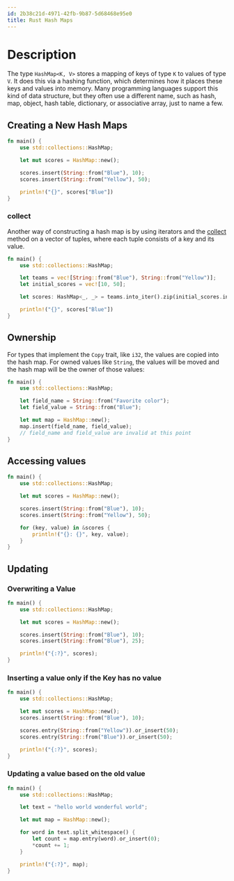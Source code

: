 ```yaml
---
id: 2b38c21d-4971-42fb-9b87-5d68468e95e0
title: Rust Hash Maps
---
```


# Description

The type `HashMap<K, V>` stores a mapping of keys of type `K` to values
of type `V`. It does this via a hashing function, which determines how
it places these keys and values into memory. Many programming languages
support this kind of data structure, but they often use a different
name, such as hash, map, object, hash table, dictionary, or associative
array, just to name a few.

## Creating a New Hash Maps

``` rust
fn main() {
    use std::collections::HashMap;

    let mut scores = HashMap::new();

    scores.insert(String::from("Blue"), 10);
    scores.insert(String::from("Yellow"), 50);

    println!("{}", scores["Blue"])
}
```

### collect

Another way of constructing a hash map is by using iterators and the
[collect](https://doc.rust-lang.org/std/iter/trait.Iterator.html#method.collect)
method on a vector of tuples, where each tuple consists of a key and its
value.

``` rust
fn main() {
    use std::collections::HashMap;

    let teams = vec![String::from("Blue"), String::from("Yellow")];
    let initial_scores = vec![10, 50];

    let scores: HashMap<_, _> = teams.into_iter().zip(initial_scores.into_iter()).collect();

    println!("{}", scores["Blue"])
}
```

## Ownership

For types that implement the `Copy` trait, like `i32`, the values are
copied into the hash map. For owned values like `String`, the values
will be moved and the hash map will be the owner of those values:

``` rust
fn main() {
    use std::collections::HashMap;

    let field_name = String::from("Favorite color");
    let field_value = String::from("Blue");

    let mut map = HashMap::new();
    map.insert(field_name, field_value);
    // field_name and field_value are invalid at this point
}
```

## Accessing values

``` rust
fn main() {
    use std::collections::HashMap;

    let mut scores = HashMap::new();

    scores.insert(String::from("Blue"), 10);
    scores.insert(String::from("Yellow"), 50);

    for (key, value) in &scores {
        println!("{}: {}", key, value);
    }
}
```

## Updating

### Overwriting a Value

``` rust
fn main() {
    use std::collections::HashMap;

    let mut scores = HashMap::new();

    scores.insert(String::from("Blue"), 10);
    scores.insert(String::from("Blue"), 25);

    println!("{:?}", scores);
}
```

### Inserting a value only if the Key has no value

``` rust
fn main() {
    use std::collections::HashMap;

    let mut scores = HashMap::new();
    scores.insert(String::from("Blue"), 10);

    scores.entry(String::from("Yellow")).or_insert(50);
    scores.entry(String::from("Blue")).or_insert(50);

    println!("{:?}", scores);
}
```

### Updating a value based on the old value

``` rust
fn main() {
    use std::collections::HashMap;

    let text = "hello world wonderful world";

    let mut map = HashMap::new();

    for word in text.split_whitespace() {
        let count = map.entry(word).or_insert(0);
        *count += 1;
    }

    println!("{:?}", map);
}
```
